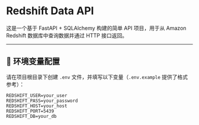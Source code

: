 # Redshift Data API

这是一个基于 FastAPI + SQLAlchemy 构建的简单 API 项目，用于从 Amazon Redshift 数据库中查询数据并通过 HTTP 接口返回。

---

## 🔧 环境变量配置

请在项目根目录下创建 `.env` 文件，并填写以下变量（`.env.example` 提供了格式参考）：

```env
REDSHIFT_USER=your_user
REDSHIFT_PASS=your_password
REDSHIFT_HOST=your_host
REDSHIFT_PORT=5439
REDSHIFT_DB=your_db

